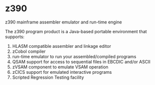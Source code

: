 # z390
z390 mainframe assembler emulator and run-time engine

The z390 program product is a Java-based portable environment that supports:

1) HLASM compatible assembler and linkage editor
2) zCobol compiler
3) run-time emulator to run your assembled/compiled programs
4) QSAM support for access to sequential files in EBCDIC and/or ASCII
5) zVSAM component to emulate VSAM operation
6) zCICS support for emulated interactive programs
7) Scripted Regression Testing facility
